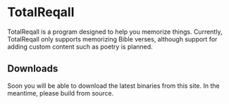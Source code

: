 # TotalReqall

TotalReqall is a program designed to help you memorize things. Currently, TotalReqall only supports memorizing Bible verses, although support for adding custom content such as poetry is planned.

## Downloads
Soon you will be able to download the latest binaries from this site. In the meantime, please build from source.
